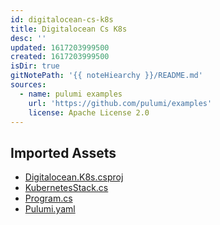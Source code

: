 ```yaml
---
id: digitalocean-cs-k8s
title: Digitalocean Cs K8s
desc: ''
updated: 1617203999500
created: 1617203999500
isDir: true
gitNotePath: '{{ noteHiearchy }}/README.md'
sources:
  - name: pulumi examples
    url: 'https://github.com/pulumi/examples'
    license: Apache License 2.0
---
```

## Imported Assets

- [Digitalocean.K8s.csproj](/assets/digitalocean.csproj)
- [KubernetesStack.cs](/assets/kubernetesstack.cs)
- [Program.cs](/assets/program.cs)
- [Pulumi.yaml](/assets/pulumi.yaml)


